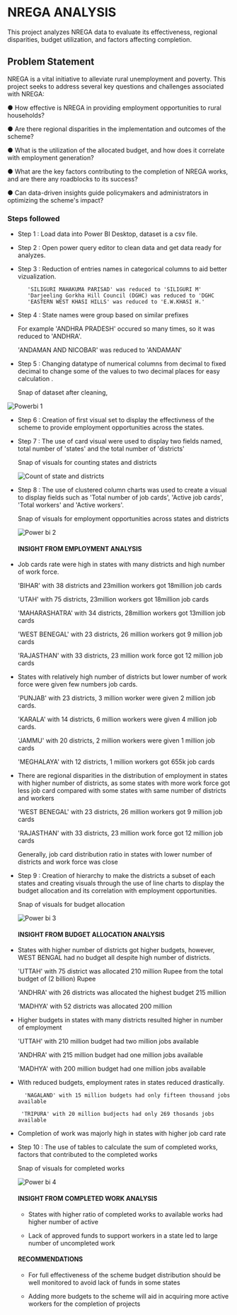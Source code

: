 # NREGA ANALYSIS

This project analyzes NREGA data to evaluate its effectiveness, regional disparities, budget utilization, and factors affecting completion.

## Problem Statement

NREGA is a vital initiative to alleviate rural unemployment and poverty. This project seeks to address 
several key questions and challenges associated with NREGA:

● How effective is NREGA in providing employment opportunities to rural households?

● Are there regional disparities in the implementation and outcomes of the scheme?

● What is the utilization of the allocated budget, and how does it correlate with 
employment generation?

● What are the key factors contributing to the completion of NREGA works, and are there 
any roadblocks to its success?

● Can data-driven insights guide policymakers and administrators in optimizing the 
scheme's impact?

### Steps followed 

- Step 1 : Load data into Power BI Desktop, dataset is a csv file.

- Step 2 : Open power query editor to clean data and get data ready for analyzes.

- Step 3 : Reduction of entries names in categorical columns to aid better vizualization.
  
         'SILIGURI MAHAKUMA PARISAD' was reduced to 'SILIGURI M'
         'Darjeeling Gorkha Hill Council (DGHC) was reduced to 'DGHC
         'EASTERN WEST KHASI HILLS' was reduced to 'E.W.KHASI H.'
        
- Step 4 : State names were group based on similar prefixes
  
     For example 'ANDHRA PRADESH' occured so many times, so it was reduced to 'ANDHRA'.
  
     'ANDAMAN AND NICOBAR' was reduced to 'ANDAMAN'
  
- Step 5 : Changing datatype of numerical columns from decimal to fixed decimal to change some of the values to two decimal places for easy calculation .

  Snap of dataset after cleaning,

![Powerbi 1](https://github.com/daodu-tobi/Nrega-Analysis--Power-Bi/assets/145832039/c2b9e08d-6587-432d-9732-65987958befa)

- Step 6 : Creation of first visual set to display the effectivness of the scheme to provide employment opportunities across the states.

- Step 7 : The use of card visual were used to display two fields named, total number of 'states' and the total number of 'districts'

  Snap of visuals for counting states and districts

  ![Count of state and districts](https://github.com/daodu-tobi/Nrega-Analysis--Power-Bi/assets/145832039/c0da95aa-98ac-4bac-bc90-2f9997b53b70)

   
- Step 8 : The use of clustered column charts was used to create a visual to display fields such as 'Total number of job cards', 'Active job cards', 'Total workers' and 'Active workers'.

   Snap of visuals for employment opportunities across states and districts

   ![Power bi 2](https://github.com/daodu-tobi/Nrega-Analysis--Power-Bi/assets/145832039/6ff65698-305c-4e0f-994f-bcf4d1a420ad)

   #### INSIGHT FROM EMPLOYMENT ANALYSIS 

- Job cards rate were high in states with many districts and high number of work force.

   'BIHAR' with 38 districts and 23million workers got 18million job cards

   'UTAH' with 75 districts, 23million workers got 18million job cards

   'MAHARASHATRA' with 34 districts, 28million workers got 13million job cards

   'WEST BENEGAL' with 23 districts, 26 million workers got  9 million job cards

   'RAJASTHAN' with 33 districts, 23 million work force got 12 million job cards

- States with relatively high number of districts but lower number of work force were given few numbers job cards.

  'PUNJAB' with 23 districts, 3 million worker were given 2 million job cards.

  'KARALA' with 14 districts, 6 million workers were given 4 million job cards.

  'JAMMU' with 20 districts, 2 million workers were given 1 million job cards

  'MEGHALAYA' with 12 districts, 1 million workers got 655k job cards
 
- There are regional disparities in the distribution of employment in states with higher number of districts, as some states with more work force got less job card compared with some states with same number of districts and workers
    
  'WEST BENEGAL' with 23 districts, 26 million workers got  9 million job cards

  'RAJASTHAN' with 33 districts, 23 million work force got 12 million job cards

  Generally, job card distribution ratio in states with lower number of districts and work force was close

- Step 9 : Creation of hierarchy to make the districts a subset of each states and creating visuals through the use of line charts to display the budget allocation and its correlation with employment opportunities.

  Snap of visuals for budget allocation

  ![Power bi 3](https://github.com/daodu-tobi/Nrega-Analysis--Power-Bi/assets/145832039/23676f71-6b81-48b2-a885-c0c5f1612af4)

   #### INSIGHT FROM BUDGET ALLOCATION ANALYSIS
   
 - States with higher number of districts got higher budgets, however, WEST BENGAL had no budget all despite high number of districts.

      'UTTAH' with 75 district was allocated 210 million Rupee  from the total budget of (2 billion) Rupee 

      'ANDHRA' with 26 districts was allocated the highest budget 215 million

      'MADHYA' with 52 districts was allocated 200 million

 - Higher budgets in states with many districts resulted higher in number of employment

      'UTTAH' with 210 million budget had two million jobs available

      'ANDHRA' with 215 million budget had one million jobs available

      'MADHYA' with 200 million budget had one million jobs available

- With reduced budgets, employment rates in states reduced drastically.

        'NAGALAND' with 15 million budgets had only fifteen thousand jobs available
   
       'TRIPURA' with 20 million budjects had only 269 thosands jobs available

 - Completion of work was majorly high in states with higher job card rate
    

- Step 10 : The use of tables to calculate the sum of completed works, factors that contributed to the completed works
   
   Snap of visuals for completed works

   ![Power bi 4](https://github.com/daodu-tobi/Nrega-Analysis--Power-Bi/assets/145832039/17452cb4-3b3f-4bab-a8a3-557aced91ada)
  

   #### INSIGHT FROM COMPLETED WORK ANALYSIS

  - States with higher ratio of completed works to available works had higher number of active 
  
  - Lack of approved funds to support workers in a state led to large number of uncompleted work



  #### RECOMMENDATIONS

  - For full effectiveness of the scheme budget distribution should be well monitored to avoid lack of funds in some states

  - Adding more budgets to the scheme will aid in acquiring more active workers for the completion of projects


